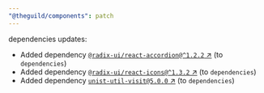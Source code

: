 ```yaml
---
"@theguild/components": patch
---
```

dependencies updates:
  - Added dependency [`@radix-ui/react-accordion@^1.2.2` ↗︎](https://www.npmjs.com/package/@radix-ui/react-accordion/v/1.2.2) (to `dependencies`)
  - Added dependency [`@radix-ui/react-icons@^1.3.2` ↗︎](https://www.npmjs.com/package/@radix-ui/react-icons/v/1.3.2) (to `dependencies`)
  - Added dependency [`unist-util-visit@5.0.0` ↗︎](https://www.npmjs.com/package/unist-util-visit/v/5.0.0) (to `dependencies`)

